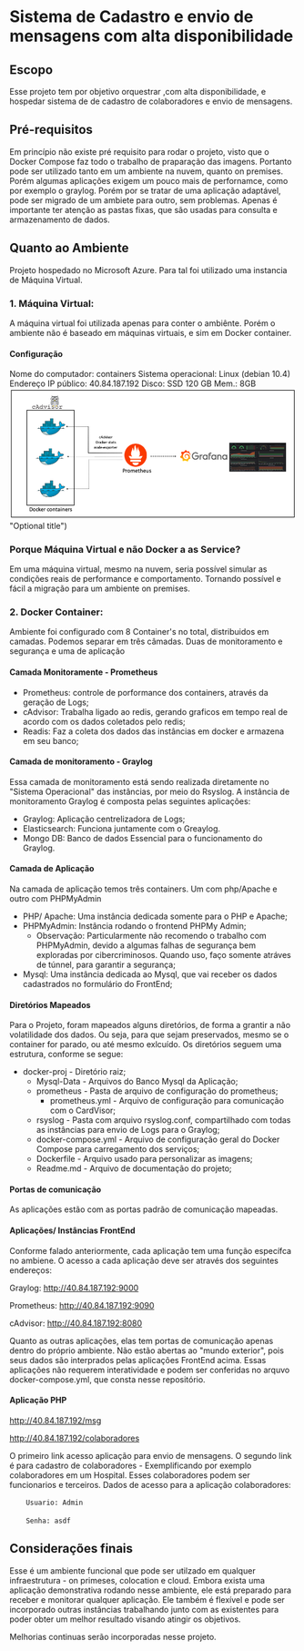 # Sistema de Cadastro e envio de mensagens com alta disponibilidade

## Escopo

Esse projeto tem por objetivo orquestrar ,com alta disponibilidade, e hospedar sistema de de cadastro de colaboradores e envio de mensagens.

## Pré-requisitos

Em princípio não existe pré requisito para rodar o projeto, visto que o Docker Compose faz todo o trabalho de praparação das imagens. Portanto pode ser utilizado tanto em um ambiente na nuvem, quanto on premises. Porém algumas aplicações exigem um pouco mais de perfornamce, como por exemplo o graylog. Porém por se tratar de uma aplicação adaptável, pode ser migrado de um ambiete para outro, sem problemas. Apenas é importante ter atenção as pastas fixas, que são usadas para consulta e armazenamento de dados.

## Quanto ao Ambiente
Projeto hospedado no Microsoft Azure. Para tal foi utilizado uma instancia de Máquina Virtual.

###  1. Máquina Virtual: 

A máquina virtual foi utilizada apenas para conter o ambiênte. Porém o ambiente não é baseado em máquinas virtuais, e sim em Docker container.

#### Configuração

Nome do computador: containers
Sistema operacional: Linux (debian 10.4)
Endereço IP público: 40.84.187.192
Disco: SSD 120 GB
Mem.: 8GB
![Alt text](https://github.com/dantesilva/dokcer-proj/blob/master/imagens/ambiente_prometheus.png "Optional title") "Optional title")

### Porque Máquina Virtual e não Docker a as Service?

Em uma máquina virtual, mesmo na nuvem, seria possível simular as condições reais de performance e comportamento. Tornando possível e fácil a migração para um ambiente on premises.



###  2. Docker Container:

Ambiente foi configurado com 8 Container's no total, distribuidos em camadas. Podemos separar em três câmadas. Duas de monitoramento e segurança e uma de aplicação

#### Camada Monitoramente - Prometheus

 - Prometheus: controle de porformance dos containers, através da geração de Logs;
 - cAdvisor: Trabalha ligado ao redis, gerando graficos em tempo real de acordo com os dados coletados pelo redis;
 - Readis: Faz a coleta dos dados das instâncias em docker e armazena em seu banco;

#### Camada de monitoramento - Graylog

Essa camada de monitoramento está sendo realizada diretamente no "Sistema Operacional" das instâncias, por meio do Rsyslog. A instância de monitoramento Graylog é composta pelas seguintes aplicações:
 - Graylog: Aplicação centrelizadora de Logs;
 - Elasticsearch: Funciona juntamente com o Greaylog. 
 - Mongo DB: Banco de dados Essencial para o funcionamento do Graylog.

#### Camada de Aplicação

Na camada de aplicação temos três containers. Um com php/Apache e outro com PHPMyAdmin
 - PHP/ Apache: Uma instância dedicada somente para o PHP e Apache;
 - PHPMyAdmin: Instância rodando o frontend PHPMy Admin;
    - Observação: Particularmente não recomendo o trabalho com PHPMyAdmin, devido a algumas falhas de segurança bem exploradas por       cibercriminosos. Quando uso, faço somente atráves de túnnel, para garantir a segurança;
 - Mysql: Uma instância dedicada ao Mysql, que vai receber os dados cadastrados no formulário do FrontEnd;

#### Diretórios Mapeados

Para o Projeto, foram mapeados alguns diretórios, de forma a grantir a não volatilidade dos dados. Ou seja, para que sejam preservados, mesmo se o container for parado, ou até mesmo exlcuído. Os diretórios seguem uma estrutura, conforme se segue:
- docker-proj - Diretório raiz;
    -  Mysql-Data - Arquivos do Banco Mysql da Aplicação;
    - prometheus - Pasta de arquivo de configuração do prometheus;
        - prometheus.yml - Arquivo de configuração para comunicação com o CardVisor;
    - rsyslog - Pasta com arquivo rsyslog.conf, compartilhado com todas as instâncias para envio de Logs para o Graylog;
    - docker-compose.yml - Arquivo de configuração geral do Docker Compose para carregamento dos serviços;
    - Dockerfile - Arquivo usado para personalizar as imagens;
    - Readme.md - Arquivo de documentação do projeto;

#### Portas de comunicação

As aplicações estão com as portas padrão de comunicação mapeadas. 

#### Aplicações/ Instâncias FrontEnd

Conforme falado anteriormente, cada aplicação tem uma função específca no ambiene. O acesso a cada aplicação deve ser através dos seguintes endereços:

Graylog: http://40.84.187.192:9000

Prometheus: http://40.84.187.192:9090

cAdvisor: http://40.84.187.192:8080

Quanto as outras aplicações, elas tem portas de comunicação apenas dentro do próprio ambiente. Não estão abertas ao "mundo exterior", pois seus dados são interprados pelas aplicações FrontEnd acima. Essas aplicações não requerem interatividade e  podem ser conferidas no arquvo docker-compose.yml, que consta nesse repositório. 

#### Aplicação PHP 

http://40.84.187.192/msg

http://40.84.187.192/colaboradores

O primeiro link acesso aplicação para envio de mensagens. 
O segundo link é para cadastro de colaboradores - Exemplificando por exemplo colaboradores em um Hospital. Esses colaboradores podem ser funcionarios e terceiros.
    Dados de acesso para a aplicação colaboradores:

        Usuario: Admin
       
        Senha: asdf


## Considerações finais

Esse é um ambiente funcional que pode ser utilzado em qualquer infraestrutura - on primeses, colocation e cloud. Embora exista uma aplicação demonstrativa rodando nesse ambiente, ele está preparado para receber e monitorar qualquer aplicação. Ele também é flexível e pode ser incorporado outras instâncias trabalhando junto com as existentes para poder obter um melhor resultado visando atingir os objetivos.

Melhorias continuas serão incorporadas nesse projeto.
     
